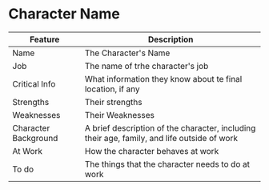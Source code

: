 # Character Name 

| Feature  | Description |
| ---       |   ---         |
| Name  | The Character's Name  |
|Job | The name of trhe character's job |
|Critical Info | What information they know about te final location, if any |
| Strengths | Their strengths  |
| Weaknesses |Their Weaknesses | 
| Character Background |A brief description of the character, including their age, family, and life outside of work|
| At Work | How the character behaves at work|
| To do | The things that the character needs to do at work |
